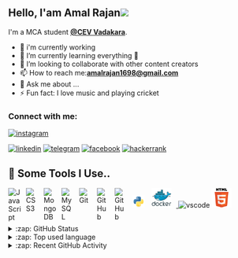 <h2>Hello, I'am Amal Rajan<img src="https://raw.githubusercontent.com/MartinHeinz/MartinHeinz/master/wave.gif" width="30px"></h2>
<p>I'm  a  MCA student <strong><a href="https://cev.ac.in/">@CEV Vadakara</a></strong>.</p> 


- 🔭 i'm currently working 
- 🌱 I’m currently learning everything 🤣
- 👯 I’m looking to collaborate with other content creators
- 📫 How to reach me:**amalrajan1698@gmail.com**
-  💬 Ask me about ...
- ⚡ Fun fact: I love music and playing cricket  


### Connect with me:
<p align="left">
<a href="https://instagram.com/amalrajann" target="blank"><img src="https://image.similarpng.com/very-thumbnail/2020/05/Glossy-Instagram-icon-PNG.png" alt="instagram" width="40" height="40" /></a>

 <a href="https://www.linkedin.com/in/amal rajan" target="blank"><img src="https://image.similarpng.com/very-thumbnail/2021/01/Illustration-of-Linkedin-icon-on-transparent-background-PNG.png" alt="linkedin" width="40" height="40"/></a>
 <a href="https://t.me/la_ma_najar" target="blank"><img src="https://encrypted-tbn0.gstatic.com/images?q=tbn:ANd9GcRP2v_VjYKNg9RrPTezJ_rJW1kphowSkGIoxxadCk40LHKcYAAotkvb5JFy9x5gVKUTkXw&usqp=CAU" alt="telegram" width="40" height="40" /></a>
<a href="" target="blank"><img src="https://w7.pngwing.com/pngs/807/849/png-transparent-facebook-logo-social-media-facebook-like-button-computer-icons-facebook-like-button-social-trademark-logo-internet-thumbnail.png" alt="facebook" width="40" height="40" /></a>
<a href="https://www.hackerrank.com/" target="blank"><img src="https://upload.wikimedia.org/wikipedia/commons/4/40/HackerRank_Icon-1000px.png" alt="hackerrank" width="40" height="40" /></a>
</p>
<h2>🚀 Some Tools I Use..</h2>
<p align="left">
<img src="https://raw.githubusercontent.com/devicons/devicon/master/icons/python/python-original.svg" alt="python" width="25" height="25" style="padding-right:10px;"/>
<a href="https://www.docker.com/" target="_blank"> <img src="https://raw.githubusercontent.com/devicons/devicon/master/icons/docker/docker-original-wordmark.svg" alt="docker" width="40" height="40"style="padding-right:10px;" /> </a>
<img src="https://cdn.worldvectorlogo.com/logos/visual-studio-code-1.svg" alt="vscode" width="25" height="25" />
   <a href="https://www.w3.org/html/" target="_blank"> <img src="https://raw.githubusercontent.com/devicons/devicon/master/icons/html5/html5-original-wordmark.svg" alt="html5" width="40" height="40"style="padding-right:10px;"/> </a>
 <img align="left" alt="JavaScript" width="26px" src="https://cdn.jsdelivr.net/gh/devicons/devicon/icons/javascript/javascript-original.svg" style="padding-right:10px;" />
   <img align="left" alt="CSS3" width="26px" src="https://cdn.jsdelivr.net/gh/devicons/devicon/icons/css3/css3-original.svg" style="padding-right:10px;"/>
 <img align="left" alt="MongoDB" width="26px" src="https://cdn.jsdelivr.net/gh/devicons/devicon/icons/mongodb/mongodb-original.svg" style="padding-right:10px;" />
<img align="left" alt="MySQL" width="26px" src="https://cdn.jsdelivr.net/gh/devicons/devicon/icons/mysql/mysql-original.svg" style="padding-right:10px;"/>
<img align="left" alt="Git" width="26px" src="https://cdn.jsdelivr.net/gh/devicons/devicon/icons/git/git-original.svg" style="padding-right:10px;" />
<img align="left" alt="GitHub" width="26px" src="https://user-images.githubusercontent.com/3369400/139447912-e0f43f33-6d9f-45f8-be46-2df5bbc91289.png" style="padding-right:10px;" />
<img align="left" alt="GitHub" width="26px" src="https://user-images.githubusercontent.com/3369400/139448065-39a229ba-4b06-434b-bc67-616e2ed80c8f.png" style="padding-right:10px;" />
</p><br>

<details>
<summary>:zap: GitHub Status </summary>

  <img align="left" alt="Rahul GitHub Status" src="https://github-readme-stats.vercel.app/api?username=Amal1698&show_icons=true&hide_border=false&title_color=ff652f&icon_color=FFE400&bg_color=09131B&text_color=ffffff&border_color=0c1a25" />
</details>
 <details>
<summary>:zap: Top used language</summary>

   <img align="left" alt="Most language used" src="https://github-readme-stats.vercel.app/api/top-langs/?username=Amal1698&theme=tokyonight"/>
   </details>
   <details>
 
  <summary>:zap: Recent GitHub Activity</summary>
  
<!--START_SECTION:activity-->
1. 🗣 Commented on [](https://github.com/Amal1698) in [Amal1698](https://github.com/Amal1698)
2. 🎉 Merged PR [](https://github.com/Amal1698) in [Amal1698](https://github.com/Amal16982)
3. ❌ Closed PR [](https://github.com/Amal1698) in [Amal1698](https://github.com/Amal1698)
4. 🗣 Commented on [](https://github.com/Amal1698) in [Amal1698](https://github.com/Amal1698)
<!--END_SECTION:activity-->
</details>

